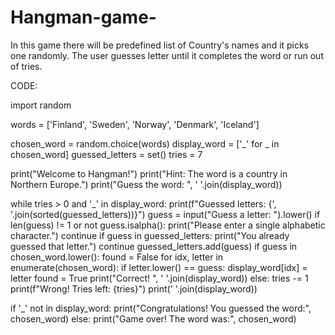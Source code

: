 # Hangman-game-
In this game there will be predefined list of Country's names and it picks one randomly. The user guesses letter until it completes the word or run out of tries.

CODE:

import random

words = ['Finland', 'Sweden', 'Norway', 'Denmark', 'Iceland']

chosen_word = random.choice(words)
display_word = ['_' for _ in chosen_word]
guessed_letters = set()
tries = 7

print("Welcome to Hangman!")
print("Hint: The word is a country in Northern Europe.")
print("Guess the word: ", ' '.join(display_word))

while tries > 0 and '_' in display_word:
    print(f"Guessed letters: {', '.join(sorted(guessed_letters))}")
    guess = input("Guess a letter: ").lower()
    if len(guess) != 1 or not guess.isalpha():
        print("Please enter a single alphabetic character.")
        continue
    if guess in guessed_letters:
        print("You already guessed that letter.")
        continue
    guessed_letters.add(guess)
    if guess in chosen_word.lower():
        found = False
        for idx, letter in enumerate(chosen_word):
            if letter.lower() == guess:
                display_word[idx] = letter
                found = True
        print("Correct! ", ' '.join(display_word))
    else:
        tries -= 1
        print(f"Wrong! Tries left: {tries}")
        print(' '.join(display_word))

if '_' not in display_word:
    print("Congratulations! You guessed the word:", chosen_word)
else:
    print("Game over! The word was:", chosen_word)

